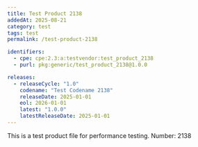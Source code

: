 ```yaml
---
title: Test Product 2138
addedAt: 2025-08-21
category: test
tags: test
permalink: /test-product-2138

identifiers:
  - cpe: cpe:2.3:a:testvendor:test_product_2138
  - purl: pkg:generic/test_product_2138@1.0.0

releases:
  - releaseCycle: "1.0"
    codename: "Test Codename 2138"
    releaseDate: 2025-01-01
    eol: 2026-01-01
    latest: "1.0.0"
    latestReleaseDate: 2025-01-01
---
```


This is a test product file for performance testing. Number: 2138
